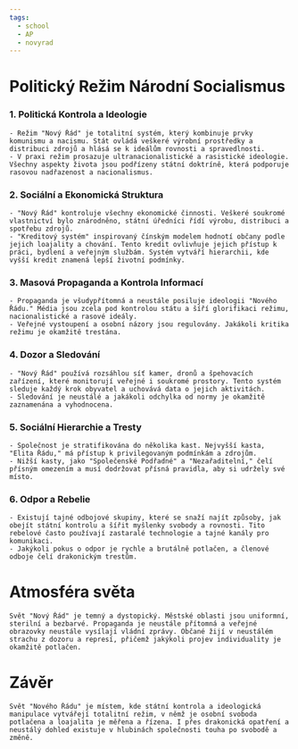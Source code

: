 ```yaml
---
tags:
  - school
  - AP
  - novyrad
---
```

# Politický Režim Národní Socialismus
### 1. Politická Kontrola a Ideologie
	- Režim "Nový Řád" je totalitní systém, který kombinuje prvky komunismu a nacismu. Stát ovládá veškeré výrobní prostředky a distribuci zdrojů a hlásá se k ideálům rovnosti a spravedlnosti.
	- V praxi režim prosazuje ultranacionalistické a rasistické ideologie. Všechny aspekty života jsou podřízeny státní doktríně, která podporuje rasovou nadřazenost a nacionalismus.

### 2. Sociální a Ekonomická Struktura
	- "Nový Řád" kontroluje všechny ekonomické činnosti. Veškeré soukromé vlastnictví bylo znárodněno, státní úředníci řídí výrobu, distribuci a spotřebu zdrojů.
	- "Kreditový systém" inspirovaný čínským modelem hodnotí občany podle jejich loajality a chování. Tento kredit ovlivňuje jejich přístup k práci, bydlení a veřejným službám. Systém vytváří hierarchii, kde vyšší kredit znamená lepší životní podmínky.

### 3. Masová Propaganda a Kontrola Informací
	- Propaganda je všudypřítomná a neustále posiluje ideologii "Nového Řádu." Média jsou zcela pod kontrolou státu a šíří glorifikaci režimu, nacionalistické a rasové ideály.
	- Veřejné vystoupení a osobní názory jsou regulovány. Jakákoli kritika režimu je okamžitě trestána.

### 4. Dozor a Sledování
	- "Nový Řád" používá rozsáhlou síť kamer, dronů a špehovacích zařízení, které monitorují veřejné i soukromé prostory. Tento systém sleduje každý krok obyvatel a uchovává data o jejich aktivitách.
	- Sledování je neustálé a jakákoli odchylka od normy je okamžitě zaznamenána a vyhodnocena.

### 5. Sociální Hierarchie a Tresty
	- Společnost je stratifikována do několika kast. Nejvyšší kasta, "Elita Řádu," má přístup k privilegovaným podmínkám a zdrojům.
	- Nižší kasty, jako "Společenské Podřadné" a "Nezařaditelní," čelí přísným omezením a musí dodržovat přísná pravidla, aby si udržely své místo.

### 6. Odpor a Rebelie
	- Existují tajné odbojové skupiny, které se snaží najít způsoby, jak obejít státní kontrolu a šířit myšlenky svobody a rovnosti. Tito rebelové často používají zastaralé technologie a tajné kanály pro komunikaci.
	- Jakýkoli pokus o odpor je rychle a brutálně potlačen, a členové odboje čelí drakonickým trestům.

# Atmosféra světa
	Svět "Nový Řád" je temný a dystopický. Městské oblasti jsou uniformní, sterilní a bezbarvé. Propaganda je neustále přítomná a veřejné obrazovky neustále vysílají vládní zprávy. Občané žijí v neustálém strachu z dozoru a represí, přičemž jakýkoli projev individuality je okamžitě potlačen.

# Závěr
	Svět "Nového Řádu" je místem, kde státní kontrola a ideologická manipulace vytvářejí totalitní režim, v němž je osobní svoboda potlačena a loajalita je měřena a řízena. I přes drakonická opatření a neustálý dohled existuje v hlubinách společnosti touha po svobodě a změně.